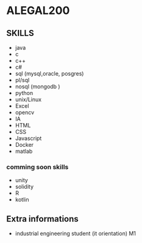 # ALEGAL200

## SKILLS 
* java
* c
* c++ 
* c#
* sql (mysql,oracle, posgres)
* pl/sql 
* nosql (mongodb )
* python 
* unix/Linux
* Excel 
* opencv
* IA 
* HTML
* CSS
* Javascript
* Docker
* matlab

### comming soon skills 
* unity
* solidity
* R
* kotlin


## Extra informations 
* industrial engineering student (it orientation) M1
